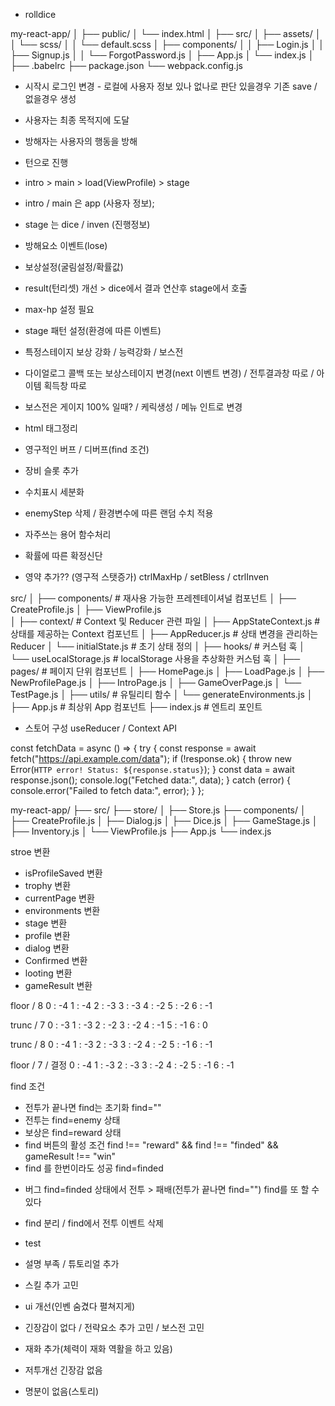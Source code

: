 * rolldice

my-react-app/
│
├── public/
│   └── index.html
│
├── src/
│   ├── assets/
│   │   └── scss/
│   │       └── default.scss
│   ├── components/
│   │   ├── Login.js
│   │   ├── Signup.js
│   │   └── ForgotPassword.js
│   ├── App.js
│   └── index.js
│
├── .babelrc
├── package.json
└── webpack.config.js

* 시작시 로그인 변경 - 로컬에 사용자 정보 있나 없나로 판단 있을경우 기존 save / 없을경우 생성
* 사용자는 최종 목적지에 도달
* 방해자는 사용자의 행동을 방해
* 턴으로 진행

* intro > main > load(ViewProfile) > stage
* intro / main 은 app (사용자 정보);
* stage 는 dice / inven (진행정보)

* 방해요소 이벤트(lose)
* 보상설정(굴림설정/확률값)

* result(턴리셋) 개선 > dice에서 결과 연산후 stage에서 호출

* max-hp 설정 필요

* stage 패턴 설정(환경에 따른 이벤트)
* 특정스테이지 보상 강화 / 능력강화 / 보스전

* 다이얼로그 콜백 또는 보상스테이지 변경(next 이벤트 변경) / 전투결과창 따로 / 아이템 획득창 따로
* 보스전은 게이지 100% 일때? / 케릭생성 / 메뉴 인트로 변경

* html 태그정리

* 영구적인 버프 / 디버프(find 조건)
* 장비 슬롯 추가

* 수치표시 세분화
* enemyStep 삭제 / 환경변수에 따른 랜덤 수치 적용

* 자주쓰는 용어 함수처리
* 확률에 따른 확정신단

* 영약 추가?? (영구적 스탯증가) ctrlMaxHp / setBless / ctrlInven


<!-- 스토어 구성 예 폴더 -->
src/
│
├── components/          # 재사용 가능한 프레젠테이셔널 컴포넌트
│   ├── CreateProfile.js
│   ├── ViewProfile.js            
│
├── context/             # Context 및 Reducer 관련 파일
│   ├── AppStateContext.js   # 상태를 제공하는 Context 컴포넌트
│   ├── AppReducer.js        # 상태 변경을 관리하는 Reducer
│   └── initialState.js      # 초기 상태 정의
│
├── hooks/               # 커스텀 훅
│   └── useLocalStorage.js   # localStorage 사용을 추상화한 커스텀 훅
│
├── pages/               # 페이지 단위 컴포넌트
│   ├── HomePage.js
│   ├── LoadPage.js
│   ├── NewProfilePage.js
│   ├── IntroPage.js
│   ├── GameOverPage.js
│   └── TestPage.js
│
├── utils/               # 유틸리티 함수
│   └── generateEnvironments.js
│
├── App.js               # 최상위 App 컴포넌트
├── index.js             # 엔트리 포인트



* 스토어 구성 useReducer / Context API 
<!-- * 스토어 구성 react-redux / @reduxjs/toolkit -->

<!-- 데이터 연결 부분  -->
const fetchData = async () => {
  try {
    const response = await fetch("https://api.example.com/data");
    if (!response.ok) {
      throw new Error(`HTTP error! Status: ${response.status}`);
    }
    const data = await response.json();
    console.log("Fetched data:", data);
  } catch (error) {
    console.error("Failed to fetch data:", error);
  }
};


my-react-app/
├── src/
    ├── store/
    │   ├── Store.js
    ├── components/
    │   ├── CreateProfile.js
    │   ├── Dialog.js
    │   ├── Dice.js
    │   ├── GameStage.js
    │   ├── Inventory.js
    │   └── ViewProfile.js
    ├── App.js
    └── index.js

stroe 변환
* isProfileSaved 변환
* trophy 변환
* currentPage 변환
* environments 변환
* stage 변환
* profile 변환
* dialog 변환
* Confirmed 변환
* looting 변환
* gameResult 변환

floor / 8
0 : -4
1 : -4
2 : -3
3 : -3
4 : -2
5 : -2
6 : -1

trunc / 7
0 : -3
1 : -3
2 : -2
3 : -2
4 : -1
5 : -1
6 : 0

trunc / 8
0 : -4
1 : -3
2 : -3
3 : -2
4 : -2
5 : -1
6 : -1




floor / 7 / 결정
0 : -4
1 : -3
2 : -3
3 : -2
4 : -2
5 : -1
6 : -1


find 조건

- 전투가 끝나면 find는 초기화 find=""
- 전투는 find=enemy 상태
- 보상은 find=reward 상태
- find 버튼의 활성 조건 find !== "reward" && find !== "finded" && gameResult !== "win"
- find 를 한번이라도 성공 find=finded

* 버그 find=finded 상태에서 전투 > 패배(전투가 끝나면 find="") find를 또 할 수 있다
* find 분리 / find에서 전투 이벤트 삭제
* test


* 설명 부족 / 튜토리얼 추가
* 스킬 추가 고민
* ui 개선(인벤 숨겼다 펼쳐지게)
* 긴장감이 없다 / 전략요소 추가 고민 / 보스전 고민
* 재화 추가(체력이 재화 역활을 하고 있음)
* 저투개선 긴장감 없음
* 명분이 없음(스토리)